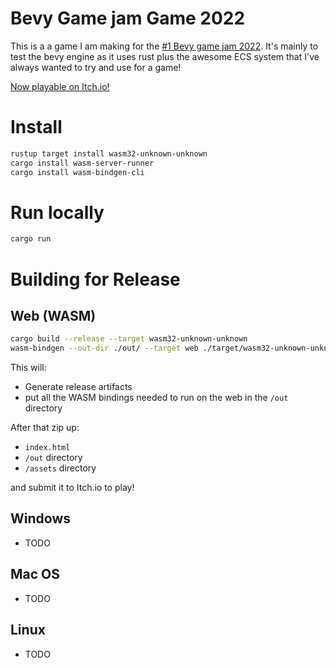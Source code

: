 # Bevy Game jam Game 2022

This is a a game I am making for the [#1 Bevy game jam 2022](https://itch.io/jam/bevy-jam-1). It's mainly to test the bevy engine as it uses rust plus the awesome ECS system that I've always wanted to try and use for a game!

[Now playable on Itch.io!](https://skcode.itch.io/dodging-creatures)

# Install

```bash
rustup target install wasm32-unknown-unknown
cargo install wasm-server-runner
cargo install wasm-bindgen-cli
```

# Run locally

```bash
cargo run
```

# Building for Release

## Web (WASM)

```bash
cargo build --release --target wasm32-unknown-unknown
wasm-bindgen --out-dir ./out/ --target web ./target/wasm32-unknown-unknown/release/double-dodge.wasm
```

This will:

- Generate release artifacts
- put all the WASM bindings needed to run on the web in the `/out` directory

After that zip up:

- `index.html`
- `/out` directory
- `/assets` directory

and submit it to Itch.io to play!

## Windows

- TODO

## Mac OS

- TODO

## Linux

- TODO
